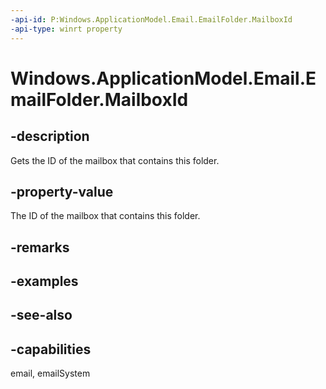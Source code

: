 ```yaml
---
-api-id: P:Windows.ApplicationModel.Email.EmailFolder.MailboxId
-api-type: winrt property
---
```


<!-- Property syntax
public string MailboxId { get; }
-->

# Windows.ApplicationModel.Email.EmailFolder.MailboxId

## -description
Gets the ID of the mailbox that contains this folder.

## -property-value
The ID of the mailbox that contains this folder.

## -remarks

## -examples

## -see-also

## -capabilities
email, emailSystem
